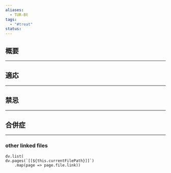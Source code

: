 ```yaml
---
aliases:
  - TUR-Bt
tags:
  - "#treat"
status:
---
```

## 概要
---
## 適応
---
## 禁忌
---
## 合併症
---
### other linked files
```dataviewjs
dv.list(
dv.pages(`[[${this.currentFilePath}]]`)
	.map(page => page.file.link))
```
